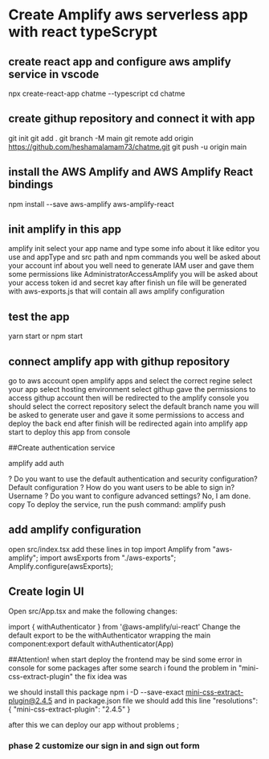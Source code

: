 # Create Amplify aws serverless app with react typeScrypt

## create react app and configure aws amplify service in vscode

npx create-react-app chatme --typescript
cd chatme

## create githup repository and connect it with app

git init
git add .
git branch -M main
git remote add origin https://github.com/heshamalamam73/chatme.git
git push -u origin main

## install the AWS Amplify and AWS Amplify React bindings

npm install --save aws-amplify aws-amplify-react

## init amplify in this app

amplify init
select your app name and type some info about it like editor you use and appType and src path and npm commands
you well be asked about your account inf about
you well need to generate IAM user and gave them some permissions like AdministratorAccessAmplify
you will be asked about your access token id and secret kay
after finish un file will be generated with aws-exports.js that will contain all aws amplify configuration

## test the app

yarn start or npm start

## connect amplify app with githup repository

go to aws account
open amplify apps and select the correct regine
select your app
select hosting environment
select githup
gave the permissions to access githup account
then will be redirected to the amplify console
you should select the correct repository
select the default branch name
you will be asked to generate user and gave it some permissions to access and deploy the back end
after finish will be redirected again into amplify app
start to deploy this app from console

##Create authentication service

amplify add auth

? Do you want to use the default authentication and security configuration? Default configuration
? How do you want users to be able to sign in? Username
? Do you want to configure advanced settings? No, I am done.
copy
To deploy the service, run the push command:
amplify push

## add amplify configuration

open src/index.tsx
add these lines in top
import Amplify from "aws-amplify";
import awsExports from "./aws-exports";
Amplify.configure(awsExports);

## Create login UI

Open src/App.tsx and make the following changes:

import { withAuthenticator } from '@aws-amplify/ui-react'
Change the default export to be the withAuthenticator wrapping the main component:export default withAuthenticator(App)

##Attention!
when start deploy the frontend may be sind some error in console for some packages after some search i found the problem in "mini-css-extract-plugin"
the fix idea was

we should install this package
npm i -D --save-exact mini-css-extract-plugin@2.4.5
and in package.json file we should add this line
"resolutions": {
"mini-css-extract-plugin": "2.4.5"
}

after this we can deploy our app without problems ;

### phase 2 customize our sign in and sign out form
